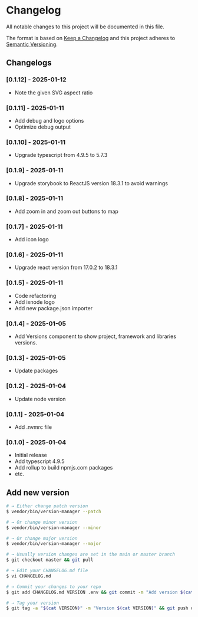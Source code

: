 # Changelog

All notable changes to this project will be documented in this file.

The format is based on [Keep a Changelog](http://keepachangelog.com/en/1.0.0/)
and this project adheres to [Semantic Versioning](http://semver.org/spec/v2.0.0.html).

## Changelogs

### [0.1.12] - 2025-01-12

* Note the given SVG aspect ratio

### [0.1.11] - 2025-01-11

* Add debug and logo options
* Optimize debug output

### [0.1.10] - 2025-01-11

* Upgrade typescript from 4.9.5 to 5.7.3

### [0.1.9] - 2025-01-11

* Upgrade storybook to ReactJS version 18.3.1 to avoid warnings

### [0.1.8] - 2025-01-11

* Add zoom in and zoom out buttons to map

### [0.1.7] - 2025-01-11

* Add icon logo

### [0.1.6] - 2025-01-11

* Upgrade react version from 17.0.2 to 18.3.1

### [0.1.5] - 2025-01-11

* Code refactoring
* Add ixnode logo
* Add new package.json importer

### [0.1.4] - 2025-01-05

* Add Versions component to show project, framework and libraries versions.

### [0.1.3] - 2025-01-05

* Update packages

### [0.1.2] - 2025-01-04

* Update node version

### [0.1.1] - 2025-01-04

* Add .nvmrc file

### [0.1.0] - 2025-01-04

* Initial release
* Add typescript 4.9.5
* Add rollup to build npmjs.com packages
* etc.

## Add new version

```bash
# → Either change patch version
$ vendor/bin/version-manager --patch

# → Or change minor version
$ vendor/bin/version-manager --minor

# → Or change major version
$ vendor/bin/version-manager --major

# → Usually version changes are set in the main or master branch
$ git checkout master && git pull

# → Edit your CHANGELOG.md file
$ vi CHANGELOG.md

# → Commit your changes to your repo
$ git add CHANGELOG.md VERSION .env && git commit -m "Add version $(cat VERSION)" && git push

# → Tag your version
$ git tag -a "$(cat VERSION)" -m "Version $(cat VERSION)" && git push origin "$(cat VERSION)"
```
